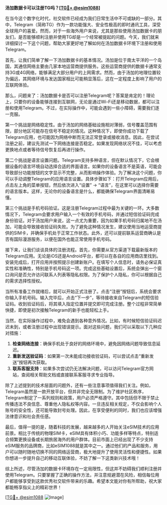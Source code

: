 **汤加数据卡可以注册TG吗？[[TG💪+ @esim1088](https://t.me/s/esim1088)]**

在当今这个数字化时代，社交软件已经成为我们日常生活中不可或缺的一部分。其中，Telegram（简称TG）作为一款功能强大、安全性极高的即时通讯工具，深受全球用户的喜爱。然而，对于一些海外用户来说，尤其是那些使用汤加数据卡的朋友们，是否能够顺利注册并使用TG却是一个经常被提起的问题。今天，我们就来详细探讨一下这个问题，帮助大家更好地了解如何在汤加数据卡环境下注册和使用Telegram。

首先，让我们简单了解一下汤加数据卡的基本情况。汤加是位于南太平洋的一个岛国，其通信网络主要由几家本地运营商提供服务。这些运营商提供的数据卡通常支持3G或4G网络，能够满足大部分用户的上网需求。然而，由于汤加的地理位置较为偏远，其网络环境与发达国家相比可能稍显落后，这在一定程度上影响了用户的互联网体验。

那么，问题来了：汤加数据卡是否可以注册Telegram呢？答案是肯定的！理论上，只要你的设备能够连接到互联网，无论是通过Wi-Fi还是移动数据，都可以注册和使用Telegram。不过，在实际操作中，可能会遇到一些小障碍，需要我们逐一克服。

第一个挑战是网络稳定性。由于汤加的网络基础设施相对薄弱，信号覆盖范围有限，部分地区可能存在信号不稳定的情况。这种情况下，即使你成功下载了Telegram应用，也可能因为网络中断而无法正常登录或接收消息。因此，在尝试注册之前，建议先测试一下网络连接是否稳定。如果发现网络状况不佳，可以考虑更换地点或者等待信号恢复后再进行操作。

第二个挑战是语言设置问题。Telegram支持多种语言，但在默认情况下，它会根据设备的语言环境自动选择合适的界面语言。如果你的设备语言不是英语，可能会导致部分功能按钮的文字显示不完整，从而影响操作体验。为了解决这个问题，你可以手动调整Telegram的应用语言设置。具体步骤如下：打开Telegram应用后，点击左上角的菜单按钮，然后依次进入“设置” -> “语言”，在这里可以选择你需要的语言版本。这样，无论你的设备语言是什么，都能确保Telegram界面清晰易懂。

第三个挑战是手机号码验证。这是注册Telegram过程中最为关键的一环。大多数情况下，Telegram会要求用户输入一个有效的手机号码，并通过短信验证码完成身份验证。对于汤加用户来说，这一点尤为重要，因为如果手机号码归属地不在汤加，可能会导致接收验证码失败。为了避免这种情况发生，建议使用当地运营商提供的SIM卡，并确保手机处于正常工作状态。此外，还可以提前联系运营商确认是否有国际漫游服务，以便在国外也能正常使用手机号码。

接下来，让我们谈谈具体的注册流程。首先，你需要从官方渠道下载最新版本的Telegram应用。无论是iOS还是Android平台，都可以在各自的应用商店里找到。安装完成后，打开应用并按照提示创建新账户。在填写个人信息时，请务必保证真实性和准确性，特别是手机号码这一项。完成这些基础设置后，系统会弹出一个窗口询问是否允许访问联系人列表等隐私权限。为了保护个人隐私，你可以根据自己的需求选择性授权。

当所有准备工作就绪后，就可以开始正式注册了。点击“注册”按钮后，系统会要求你输入手机号码。输入完毕后，点击“下一步”，等待接收来自Telegram的短信验证码。收到验证码后，将其填入指定位置并提交即可完成注册。整个过程非常简单快捷，即使是初次接触Telegram的新手也能轻松上手。

当然，在实际操作过程中，难免会遇到各种意外情况。比如，有时候短信验证码迟迟未到，或者注册过程中出现错误提示。面对这些问题，我们可以采取以下几种应对措施：

1. **检查网络连接**：确保手机处于良好的网络环境中，避免因网络问题导致信息延迟。
2. **重新发送验证码**：如果第一次未能成功接收验证码，可以尝试点击“重新发送”按钮再次获取。
3. **联系客服支持**：如果多次尝试仍无法解决问题，可以访问Telegram官方网站，查阅相关帮助文档或直接联系客服寻求专业指导。

除了上述提到的技术层面的问题外，还有一些注意事项值得我们关注。例如，Telegram虽然是一款开放平台，但并非完全无限制。为了维护社区秩序，Telegram制定了一系列规则和政策，用户必须严格遵守。其中包括但不限于禁止传播违法不良信息、尊重他人隐私权等内容。一旦违反相关规定，不仅会影响个人账号的安全性，还可能导致封号处理。因此，在享受便利的同时，我们也应该增强法律意识和社会责任感。

最后，值得一提的是，随着科技的发展，越来越多的人开始关注eSIM技术的应用前景。相比于传统的物理SIM卡，eSIM具有体积小巧、功能多样等特点，特别适合频繁更换设备或长期旅居海外的用户群体。目前市面上已经出现了不少支持eSIM服务的品牌商，比如eSIM1088就是其中之一。通过他们的产品和服务，用户可以随时随地切换不同的网络运营商，极大地提升了使用灵活性和便捷性。如果你想进一步提升自己的移动互联体验，不妨了解一下这类新兴技术哦！

综上所述，尽管汤加的数据卡环境存在一定局限性，但这并不妨碍我们顺利注册并使用Telegram。只要掌握了正确的操作方法，并注意规避潜在风险，相信每位用户都能够享受到这款优秀社交软件带来的乐趣。希望本文能对你有所帮助，祝大家都能畅享指尖上的精彩世界！

[[TG💪+ @esim1088](https://t.me/s/esim1088) ![Image](https://i.postimg.cc/4NQfJmqS/Snipaste-2025-05-13-00-14-12.png)]